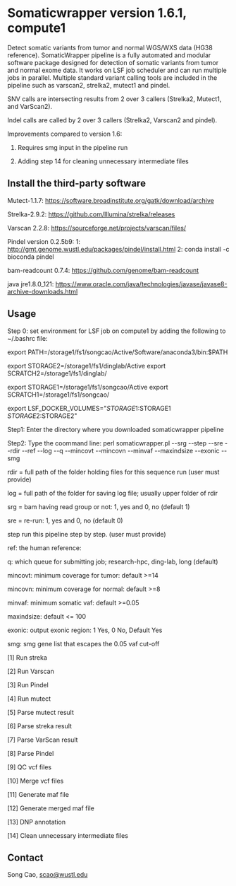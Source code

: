 
# Somaticwrapper version 1.6.1, compute1 #

Detect somatic variants from tumor and normal WGS/WXS data (HG38 reference). SomaticWrapper pipeline is a fully automated and modular software package designed for detection of somatic variants from tumor and normal exome data. It works on LSF job scheduler and can run multiple jobs in parallel. Multiple standard variant calling tools are included in the pipeline such as varscan2, strelka2, mutect1 and pindel. 

SNV calls are intersecting results from 2 over 3 callers (Strelka2, Mutect1, and VarScan2).

Indel calls are called by 2 over 3 callers (Strelka2, Varscan2 and pindel). 

Improvements compared to version 1.6:

1. Requires smg input in the pipeline run

2. Adding step 14 for cleaning unnecessary intermediate files  

## Install the third-party software ##

Mutect-1.1.7: https://software.broadinstitute.org/gatk/download/archive

Strelka-2.9.2: https://github.com/Illumina/strelka/releases

Varscan 2.2.8: https://sourceforge.net/projects/varscan/files/

Pindel version 0.2.5b9: 1: http://gmt.genome.wustl.edu/packages/pindel/install.html
		   	2: conda install -c bioconda pindel
	
bam-readcount 0.7.4: https://github.com/genome/bam-readcount 

java jre1.8.0_121: https://www.oracle.com/java/technologies/javase/javase8-archive-downloads.html

## Usage ##

Step 0: set environment for LSF job on compute1 by adding the following to ~/.bashrc file: 

export PATH=/storage1/fs1/songcao/Active/Software/anaconda3/bin:$PATH

export STORAGE2=/storage1/fs1/dinglab/Active
export SCRATCH2=/storage1/fs1/dinglab/

export STORAGE1=/storage1/fs1/songcao/Active
export SCRATCH1=/storage1/fs1/songcao/

export LSF_DOCKER_VOLUMES="$STORAGE1:$STORAGE1 $STORAGE2:$STORAGE2"



Step1: Enter the directory where you downloaded somaticwrapper pipeline 

Step2: Type the coommand line: perl somaticwrapper.pl  --srg --step --sre --rdir --ref --log --q --mincovt --mincovn --minvaf --maxindsize --exonic --smg

rdir = full path of the folder holding files for this sequence run (user must provide)

log = full path of the folder for saving log file; usually upper folder of rdir

srg = bam having read group or not: 1, yes and 0, no (default 1)

sre = re-run: 1, yes and 0, no  (default 0)

step run this pipeline step by step. (user must provide)

ref: the human reference: 

q: which queue for submitting job; research-hpc, ding-lab, long (default)

mincovt: minimum coverage for tumor: default >=14

mincovn: minimum coverage for normal: default >=8

minvaf: minimum somatic vaf: default >=0.05

maxindsize: default <= 100

exonic: output exonic region: 1 Yes, 0 No, Default Yes

smg: smg gene list that escapes the 0.05 vaf cut-off



[1]  Run streka 

[2]  Run Varscan 

[3]  Run Pindel 

[4]  Run mutect 

[5]  Parse mutect result 

[6]  Parse streka result 

[7]  Parse VarScan result 

[8]  Parse Pindel 

[9] QC vcf files

[10]  Merge vcf files   

[11] Generate maf file  

[12] Generate merged maf file 

[13] DNP annotation

[14] Clean unnecessary intermediate files

## Contact ##

Song Cao, scao@wustl.edu 
